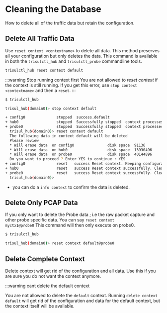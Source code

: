 # Cleaning the Database

How to delete all of the traffic data but retain the configuration. 


## Delete All Traffic Data 

Use `reset context <contextname>` to delete all data. This method
preserves all your configuration but only deletes the data. This command
is available in both the `trisulctl_hub` and `trisulctl_probe` commandline tools.

```bash
trisulctl_hub reset context default
```

:::warning Stop running context first
You are not allowed to *reset context* if the context is still running.
If you get this error, use `stop context <contextname>` and then a
`reset`.
:::


```bash
$ trisulctl_hub

trisul_hub(domain0)> stop context default

+ config0              stopped  success.default
+ hub0                 stopped  Successfully stopped  context processes default@hub0
+ probe0               stopped  Successfully stopped  context processes default@probe0
  trisul_hub(domain0)> reset context default
  The following data in context default will be deleted
  Please review 
  * Will erase data  on config0               disk space  91136                bytes   time interval 00h 00m 00s         
  * Will erase data  on hub0                  disk space  13930496             bytes   time interval 01h 15m 37s         
  * Will erase data  on probe0                disk space  40144896             bytes   time interval 01h 15m 10s         
  Do you want to proceed ? Enter YES to continue : YES
+ config0              reset   success Reset context. Keeping configuration default
+ hub0                 reset   success Reset context successfully. Cleaned out data from : default
+ probe0               reset   success Reset context successfully. Cleaned out data from : default
  trisul_hub(domain0)> 

```

- you can do a `info context` to confirm the data is deleted.

## Delete Only PCAP Data 

If you only want to delete the Probe data ; i.e the raw packet capture
and other probe specific data. You can say <code>reset context myctx1@probe0</code> 
This command will then only execute on probe0.



```bash
$ trisulctl_hub

trisul_hub(domain0)> reset context default@probe0
```

## Delete Complete Context 

Delete context will get rid of the configuration and all data. Use this
if you are sure you do not want the context anymore.

:::warning cant delete the default context 

You are not allowed to delete the `default` context. Running
`delete context default` will get rid of the configuration and data for
the default context, but the context itself will be available.

```